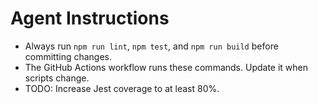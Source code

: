 # Agent Instructions

- Always run `npm run lint`, `npm test`, and `npm run build` before committing changes.
- The GitHub Actions workflow runs these commands. Update it when scripts change.
- TODO: Increase Jest coverage to at least 80%.
